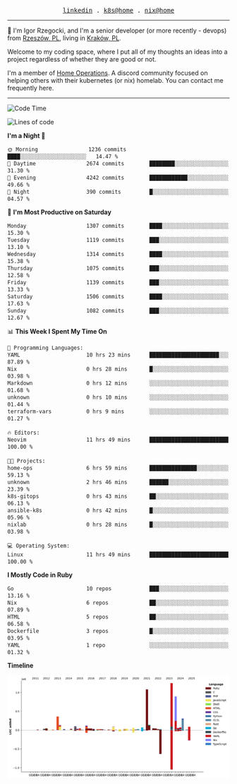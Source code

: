 <p align="center">
  <samp>
    <a href="https://www.linkedin.com/in/ajgon">linkedin</a> .
    <a href="https://github.com/deedee-ops/k8s-gitops">k8s@home</a> .
    <a href="https://github.com/deedee-ops/nixlab">nix@home</a>
  </samp>
</p>

----------------------------------------------------------------

:wave: I'm Igor Rzegocki, and I'm a senior developer (or more recently - devops) from [Rzeszów, PL](https://en.wikipedia.org/wiki/Rzesz%C3%B3w), living in [Kraków, PL](https://en.wikipedia.org/wiki/Krak%C3%B3w).

Welcome to my coding space, where I put all of my thoughts an ideas into a project regardless of whether they are good or not.

I'm a member of [Home Operations](https://discord.gg/home-operations). A discord community focused on helping others with their kubernetes (or nix) homelab. You can contact me frequently here.

----------------------------------------------------------------

<!--START_SECTION:waka-->
![Code Time](http://img.shields.io/badge/Code%20Time-650%20hrs%2041%20mins-blue)

![Lines of code](https://img.shields.io/badge/From%20Hello%20World%20I%27ve%20Written-5.5%20million%20lines%20of%20code-blue)

**I'm a Night 🦉** 

```text
🌞 Morning                1236 commits        ████░░░░░░░░░░░░░░░░░░░░░   14.47 % 
🌆 Daytime                2674 commits        ████████░░░░░░░░░░░░░░░░░   31.30 % 
🌃 Evening                4242 commits        ████████████░░░░░░░░░░░░░   49.66 % 
🌙 Night                  390 commits         █░░░░░░░░░░░░░░░░░░░░░░░░   04.57 % 
```
📅 **I'm Most Productive on Saturday** 

```text
Monday                   1307 commits        ████░░░░░░░░░░░░░░░░░░░░░   15.30 % 
Tuesday                  1119 commits        ███░░░░░░░░░░░░░░░░░░░░░░   13.10 % 
Wednesday                1314 commits        ████░░░░░░░░░░░░░░░░░░░░░   15.38 % 
Thursday                 1075 commits        ███░░░░░░░░░░░░░░░░░░░░░░   12.58 % 
Friday                   1139 commits        ███░░░░░░░░░░░░░░░░░░░░░░   13.33 % 
Saturday                 1506 commits        ████░░░░░░░░░░░░░░░░░░░░░   17.63 % 
Sunday                   1082 commits        ███░░░░░░░░░░░░░░░░░░░░░░   12.67 % 
```


📊 **This Week I Spent My Time On** 

```text
💬 Programming Languages: 
YAML                     10 hrs 23 mins      ██████████████████████░░░   87.89 % 
Nix                      0 hrs 28 mins       █░░░░░░░░░░░░░░░░░░░░░░░░   03.98 % 
Markdown                 0 hrs 12 mins       ░░░░░░░░░░░░░░░░░░░░░░░░░   01.68 % 
unknown                  0 hrs 10 mins       ░░░░░░░░░░░░░░░░░░░░░░░░░   01.44 % 
terraform-vars           0 hrs 9 mins        ░░░░░░░░░░░░░░░░░░░░░░░░░   01.27 % 

🔥 Editors: 
Neovim                   11 hrs 49 mins      █████████████████████████   100.00 % 

🐱‍💻 Projects: 
home-ops                 6 hrs 59 mins       ███████████████░░░░░░░░░░   59.13 % 
unknown                  2 hrs 46 mins       ██████░░░░░░░░░░░░░░░░░░░   23.39 % 
k8s-gitops               0 hrs 43 mins       ██░░░░░░░░░░░░░░░░░░░░░░░   06.13 % 
ansible-k8s              0 hrs 42 mins       █░░░░░░░░░░░░░░░░░░░░░░░░   05.96 % 
nixlab                   0 hrs 28 mins       █░░░░░░░░░░░░░░░░░░░░░░░░   03.98 % 

💻 Operating System: 
Linux                    11 hrs 49 mins      █████████████████████████   100.00 % 
```

**I Mostly Code in Ruby** 

```text
Go                       10 repos            ███░░░░░░░░░░░░░░░░░░░░░░   13.16 % 
Nix                      6 repos             ██░░░░░░░░░░░░░░░░░░░░░░░   07.89 % 
HTML                     5 repos             ██░░░░░░░░░░░░░░░░░░░░░░░   06.58 % 
Dockerfile               3 repos             █░░░░░░░░░░░░░░░░░░░░░░░░   03.95 % 
YAML                     1 repo              ░░░░░░░░░░░░░░░░░░░░░░░░░   01.32 % 
```



**Timeline**

![Lines of Code chart](https://raw.githubusercontent.com/ajgon/ajgon/master/assets/bar_graph.png)


<!--END_SECTION:waka-->
